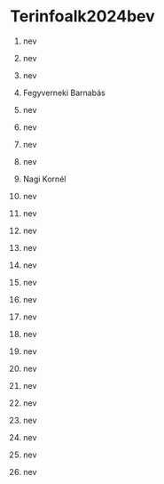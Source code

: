 # Terinfoalk2024bev

1. nev
2. nev
3. nev
4. Fegyverneki Barnabás 
5. nev
6. nev
7. nev
8. nev
9. Nagi Kornél
  
11. nev
12. nev
13. nev
14. nev
15. nev
16. nev
17. nev
18. nev
19. nev
20. nev
21. nev
22. nev
23. nev
24. nev
25. nev
26. nev
27. nev
